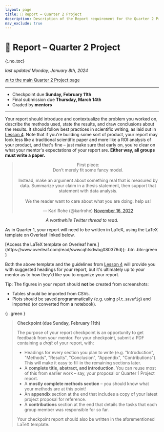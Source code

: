 ```yaml
---
layout: page
title: 📝 Report – Quarter 2 Project
description: Description of the Report requirement for the Quarter 2 Project.
nav_exclude: true
---
```


# 📝 Report – Quarter 2 Project
{:.no_toc}

_last updated Monday, January 8th, 2024_

[🔙 to the main Quarter 2 Project page](../)

---

- Checkpoint due **Sunday, February 11th**
- Final submission due **Thursday, March 14th**
- Graded by **mentors**

---

Your report should introduce and contextualize the problem you worked on, describe the methods used, state the results, and draw conclusions about the results. It should follow best practices in scientific writing, as laid out in [Lesson 4](../../../../lessons/04). Note that if you're building some sort of product, your report may look less like a traditional scientific paper and more like a ROI analysis of your product, and that's fine – just make sure that early on, you're clear on what your mentor's expectations of your report are. **Either way, all groups must write a paper.**

<center>
<blockquote class="twitter-tweet"><p lang="en" dir="ltr">First piece:<br>Don&#39;t merely fit some fancy model.<br><br>Instead, make an argument about something real that is measured by data. Summarize your claim in a thesis statement, then support that statement with data analysis.<br><br>We the reader want to care about what you are doing. help us!</p>&mdash; Karl Rohe (@karlrohe) <a href="https://twitter.com/karlrohe/status/1592960246276034560?ref_src=twsrc%5Etfw">November 16, 2022</a></blockquote> <script async src="https://platform.twitter.com/widgets.js" charset="utf-8"></script>
<i>A worthwhile Twitter thread to read.</i>
</center>

As in Quarter 1, your report will need to be written in LaTeX, using the LaTeX template on Overleaf linked below. 

<span class="fs-3">
[Access the LaTeX template on Overleaf here.](https://www.overleaf.com/read/swwcqhtsdwbg#80379d){: .btn .btn-green }
</span>

Both the above template and the guidelines from [Lesson 4](../../../../lessons/04) will provide you with suggested headings for your report, but it's ultimately up to your mentor as to how they'd like you to organize your report.

Tip: The figures in your report should **not** be created from screenshots:
  - Tables should be imported from CSVs.
  - Plots should be saved programmatically (e.g. using `plt.savefig`) and imported (or converted from a notebook).

{: .green }
> **Checkpoint (due Sunday, February 11th)**
> 
> The purpose of your report checkpoint is an opportunity to get feedback from your mentor. For your checkpoint, submit a PDF containing a _draft_ of your report, with:
> - Headings for every section you plan to write (e.g. "Introduction", "Methods", "Results", "Conclusion", "Appendix", "Contributions"). This will make it easy to fill in the remaining sections later.
> - A **complete title, abstract, and introduction**. You can reuse most of this from earlier work – say, your proposal or Quarter 1 Project report.
> - A **mostly complete methods section** – you should know what your methods are at this point!
> - An **appendix** section at the end that includes a copy of your latest project proposal for reference.
> - A **contributions** section at the end that details the tasks that each group member was responsible for so far.
> 
> Your checkpoint report should also be written in the aforementioned LaTeX template.